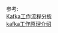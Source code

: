 










参考:   
[Kafka工作流程分析](https://blog.csdn.net/qq_35641192/article/details/80956244)     
[kafka工作原理介绍](https://www.jianshu.com/p/0272d5e4ffad)